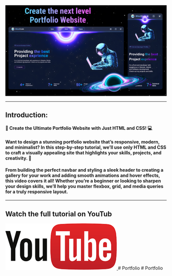 
<a href="https://youtu.be/dtBp4dob4pE?si=64FSELoptlb62IYT" target="_blank">
  <img src="./images/thum galaxy.png" alt="Thumbnail"/>
</a>


---
## Introduction: 

#### 🎥 Create the Ultimate Portfolio Website with Just HTML and CSS! 💻

#### Want to design a stunning portfolio website that’s responsive, modern, and minimalist? In this step-by-step tutorial, we’ll use only HTML and CSS to craft a visually appealing site that highlights your skills, projects, and creativity. 🌟

#### From building the perfect navbar and styling a sleek header to creating a gallery for your work and adding smooth animations and hover effects, this video covers it all! Whether you’re a beginner or looking to sharpen your design skills, we’ll help you master flexbox, grid, and media queries for a truly responsive layout.


---
## Watch the full tutorial on YouTub
<a href="https://youtu.be/dtBp4dob4pE?si=64FSELoptlb62IYT">
  <img src="./images/youtube.png" alt="youtube"/>
</a># Portfolio
# Portfolio
